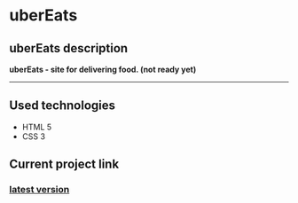 # uberEats

## uberEats description
**uberEats - site for delivering food. (not ready yet)**
___

## Used technologies  
+ HTML 5
+ CSS 3

## Current project link

### [latest version](https://alfaro23.github.io/uberEats/)
